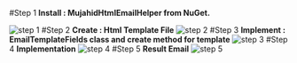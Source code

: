 #Step 1
**Install : MujahidHtmlEmailHelper from NuGet.**

![step 1](https://lh3.googleusercontent.com/pw/ACtC-3fOtbrb72deq2xGwOLmeZSBzWnzu3er9OkhnJPcaBacjtsBSv0ZInmyek981Mqdx2AmCg9-0HjOp7VAAVbwKJoZKPj9LZRbKeuKXVYY3KEcjV2YARUCcWcgIvMprnDSRDZFxHXfpt5W1m73oG88Z96p=w865-h219-no?authuser=0)
#Step 2
**Create : Html Template File**
![step 2](https://lh3.googleusercontent.com/pw/ACtC-3dsFUQGl-M6bSWRCUImHNfJYKSHaDRmUsb8BrbDRv5xeRopN916_1_GT_cIOnTK3UXxxXZrHu6edOSikkO6QnhOKJWWzsmKmOjaPrLy3o17xadbgEZce0K0WYAPMya95A2Xub5SkPtl4GFylCSGuPVX=w1365-h311-no?authuser=0)
#Step 3
**Implement : EmailTemplateFields class and create method for template**
![step 3](https://lh3.googleusercontent.com/pw/ACtC-3fsANZDqDleS9kvuWgfisT3hsjtmkgA8yOclWu5iD6g0cD6Q-zGvVNLGdq0mGzhxaWY8W325KZqra59E4ObfiSlMWaLhB8mDCLbovpmq9SlexAC5Mw9t_irE8ErPlyYtO-RaZ7NtJG205zuVENhQkkg=w977-h390-no?authuser=0)
#Step 4
**Implementation**
![step 4](https://lh3.googleusercontent.com/pw/ACtC-3fH87eo6qhIVs48QBvU8tvx6uriCZND7oucU1larzv-vsOkFkwjudTQZOjrrP0Ar27AdqdxPl07pXG1rtXtUBSHVFY2DGtTZeo4mIQd_PKoc7Lv8c9WS2SHL9b3x5a-W41veTaA15W-K8LLMUinvDOF=w1105-h440-no?authuser=0)
#Step 5
**Result Email**
![step 5](https://lh3.googleusercontent.com/pw/ACtC-3e1wLsQwaHAJkhsO5a5G9oQRT2lwHRzt6UaZc914c7AK5acvuBEt54p4Iq2WUV8RvGzNY3VIEsdF3DIz519FWaW6iDiuzN4wZdmt-IN3FaWyFU3R3M7j-ka3C4ovGvrnK5uZs2e7IPMpVWYYny2hLBX=w1036-h342-no?authuser=0)
